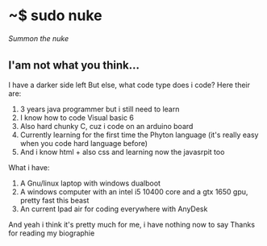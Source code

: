 <h1>~$ sudo nuke</h1>
<h6>Summon the nuke</h6>
<h2>I'am not what you think...</h2>
I have a darker side left
But else, what code type does i code?
Here their are: 
<ol>
  <li>3 years java programmer but i still need to learn</li>
  <li>I know how to code Visual basic 6</li>
  <li>Also hard chunky C, cuz i code on an arduino board</li>
  <li>Currently learning for the first time the Phyton language (it's really easy when you code hard language before)</li>
  <li>And i know html + also css and learning now the javasrpit too</li>
</ol>
What i have:
 <ol>
  <li>A Gnu/linux laptop with windows dualboot</li>
  <li>A windows computer with an intel i5 10400 core and a gtx 1650 gpu, pretty fast this beast</li>
  <li>An current Ipad air for coding everywhere with AnyDesk</li>
 </ol>
 And yeah i think it's pretty much for me, i have nothing now to say
 Thanks for reading my biographie
